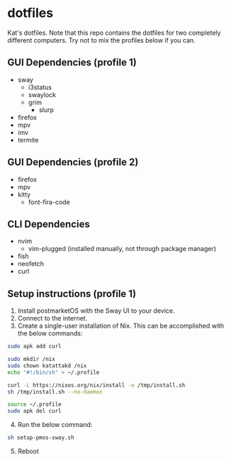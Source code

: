 # dotfiles
Kat's dotfiles.
Note that this repo contains the dotfiles for two completely different computers. Try not to mix the profiles below if you can.

## GUI Dependencies (profile 1)
- sway
  - i3status
  - swaylock
  - grim
    - slurp
- firefox
- mpv
- imv
- termite

## GUI Dependencies (profile 2)
- firefox
- mpv
- kitty
  - font-fira-code

## CLI Dependencies
- nvim
  - vim-plugged (installed manually, not through package manager)
- fish
- neofetch
- curl

## Setup instructions (profile 1)
1. Install postmarketOS with the Sway UI to your device.
2. Connect to the internet.
3. Create a single-user installation of Nix. This can be accomplished with the below commands:
```bash
sudo apk add curl

sudo mkdir /nix
sudo chown katattakd /nix
echo "#!/bin/sh" > ~/.profile

curl -L https://nixos.org/nix/install -o /tmp/install.sh
sh /tmp/install.sh --no-daemon

source ~/.profile
sudo apk del curl
```
4. Run the below command:
```bash
sh setup-pmos-sway.sh
```
5. Reboot
